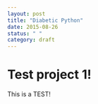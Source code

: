 ```yaml
---
layout: post
title: "Diabetic Python"
date: 2015-08-26
status: " "
category: draft
---
```


# Test project 1!

This is a TEST!
